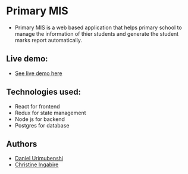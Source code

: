 # Primary MIS

- Primary MIS is a web based application that helps primary school to manage the information of thier students and generate the student marks report automatically.

## Live demo:

- [See live demo here](https://schoolmis.herokuapp.com/)

## Technologies used:

- React for frontend
- Redux for state management
- Node js for backend
- Postgres for database

## Authors

- [Daniel Urimubenshi](https://github.com/benshidanny11)
-  [Christine Ingabire](https://github.com/ichristine180)
